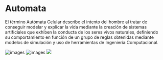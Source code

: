 # Automata

El término Autómata Celular describe el intento del hombre al tratar de conseguir modelar y explicar la vida mediante la creación de sistemas artificiales que exhiben la conducta de los seres vivos naturales, definiendo su comportamiento en función de un grupo de reglas obtenidas mediante modelos de simulación y uso de herramientas de Ingeniería Computacional.

![images](https://user-images.githubusercontent.com/50932052/138212940-78ec4e70-8a91-4639-8ff9-19df865421db.png)
![images](https://user-images.githubusercontent.com/50932052/138212976-bd9345e4-8a93-4108-86ca-01f7696f3f12.gif)
![](https://user-images.githubusercontent.com/50932052/138212984-f8d1c076-7f4b-4698-a3cf-bd82f935b0aa.gif)
